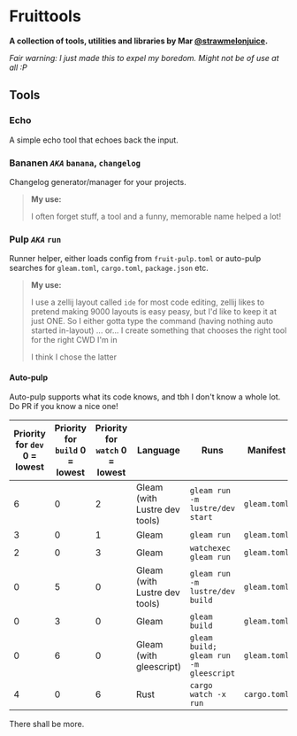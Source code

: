 # Fruittools

**A collection of tools, utilities and libraries by Mar [@strawmelonjuice](https://github.com/strawmelonjuice).**

_Fair warning: I just made this to expel my boredom.
Might not be of use at all :P_

## Tools

### Echo

A simple echo tool that echoes back the input.

### Bananen _**`AKA`**_ `banana`, `changelog`

Changelog generator/manager for your projects.

> **My use:**
>
> I often forget stuff, a tool and a
> funny, memorable name helped a lot!

### Pulp _**`AKA`**_ `run`

Runner helper, either loads config from `fruit-pulp.toml` or auto-pulp searches for `gleam.toml`, `cargo.toml`, `package.json` etc.

> **My use:**
>
> I use a zellij layout called `ide` for
> most code editing, zellij likes to pretend
> making 9000 layouts is easy peasy, but
> I'd like to keep it at just ONE.
> So I either gotta type the command
> (having nothing auto started in-layout)
> ... or... I create something that chooses
> the right tool for the right CWD I'm in
>
> I think I chose the latter

#### Auto-pulp

Auto-pulp supports what its code knows, and tbh I don't know a whole lot. Do PR if you know a nice one!

| Priority for `dev` 0 = lowest | Priority for `build` 0 = lowest | Priority for `watch` 0 = lowest | Language                      | Runs                                   | Manifest     |
| ----------------------------- | ------------------------------- | ------------------------------- | ----------------------------- | -------------------------------------- | ------------ |
| 6                             | 0                               | 2                               | Gleam (with Lustre dev tools) | `gleam run -m  lustre/dev start`       | `gleam.toml` |
| 3                             | 0                               | 1                               | Gleam                         | `gleam run`                            | `gleam.toml` |
| 2                             | 0                               | 3                               | Gleam                         | `watchexec gleam run`                  | `gleam.toml` |
| 0                             | 5                               | 0                               | Gleam (with Lustre dev tools) | `gleam run -m lustre/dev build`        | `gleam.toml` |
| 0                             | 3                               | 0                               | Gleam                         | `gleam build`                          | `gleam.toml` |
| 0                             | 6                               | 0                               | Gleam (with gleescript)       | `gleam build; gleam run -m gleescript` | `gleam.toml` |
| 4                             | 0                               | 6                               | Rust                          | `cargo watch -x run`                   | `cargo.toml` |

There shall be more.
